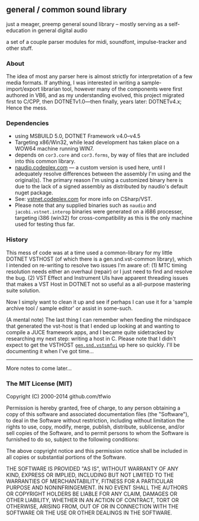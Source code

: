 ## general / common sound library

just a meager, preemp general sound library – mostly serving as a self-education in general digital audio

a set of a couple parser modules for midi, soundfont, impulse-tracker and other stuff.

### About

The idea of most any parser here is almost strictly for interpretation of a few media formats.  If anything, I was interested in writing a sample-import/export librarian tool, however many of the components were first authored in VB6, and as my understanding evolved, this project migrated first to C/CPP, then DOTNETv1.0—then finally, years later: DOTNETv4.x;
Hence the mess.

### Dependencies

* using MSBUILD 5.0, DOTNET Framework v4.0–v4.5
* Targeting x86/Win32, while lead development has taken place on a WOW64 machine running WIN7.
* depends on `cor3.core` and `cor3.forms`, by way of files that are included into this common library.
* [naudio.codeplex.com](http://naudio.codeplex.com) — a custom version is used here, until I adequately resolve differences between the assembly I'm using and the original(s).  The primary reason I'm using a customized binary here is due to the lack of a signed assembly as distributed by naudio's default nuget package.
* See: [vstnet.codeplex.com](http://vstnet.codeplex.com/) for more info on CSharp/VST.
* Please note that any supplied binaries such as `naudio` and `jacobi.vstnet.interop` binaries were generated on a i686 processer, targeting i386 (win32) for cross-compatibility as this is the only machine used for testing thus far.

### History

This mess of code was at a time used a common-library for my little DOTNET VSTHOST (of which there is a gen.snd.vst-common library), which I intended on re-writing to resolve two issues I'm aware of: (1) MTC timing resolution needs either an overhaul (repair) or I just need to find and resolve the bug. (2) VST Effect and Instrument UIs have apparent threading issues that makes a VST Host in DOTNET not so useful as a all-purpose mastering suite solution.

Now I simply want to clean it up and see if perhaps I can use it for a 'sample archive tool / sample editor' or assist in some-such.

(A mental note)
The last thing I can remember when feeding the mindspace that generated the vst-host is that I ended up looking at and wanting to compile a JUCE framework apps, and I became quite sidetracked by researching my next step: writing a host in C.  Please note that I didn't expect to get the VSTHOST [`gen.snd.vstsmfui`](https://github.com/tfwio/gen.snd.vstsmfui) up here so quickly.  I'll be documenting it when I've got time...

----

More notes to come later...

### The MIT License (MIT)

Copyright (C) 2000-2014 github.com/tfwio

Permission is hereby granted, free of charge, to any person obtaining a copy
of this software and associated documentation files (the "Software"), to deal
in the Software without restriction, including without limitation the rights
to use, copy, modify, merge, publish, distribute, sublicense, and/or sell
copies of the Software, and to permit persons to whom the Software is
furnished to do so, subject to the following conditions:

The above copyright notice and this permission notice shall be included in
all copies or substantial portions of the Software.

THE SOFTWARE IS PROVIDED "AS IS", WITHOUT WARRANTY OF ANY KIND, EXPRESS OR
IMPLIED, INCLUDING BUT NOT LIMITED TO THE WARRANTIES OF MERCHANTABILITY,
FITNESS FOR A PARTICULAR PURPOSE AND NONINFRINGEMENT. IN NO EVENT SHALL THE
AUTHORS OR COPYRIGHT HOLDERS BE LIABLE FOR ANY CLAIM, DAMAGES OR OTHER
LIABILITY, WHETHER IN AN ACTION OF CONTRACT, TORT OR OTHERWISE, ARISING FROM,
OUT OF OR IN CONNECTION WITH THE SOFTWARE OR THE USE OR OTHER DEALINGS IN
THE SOFTWARE.

